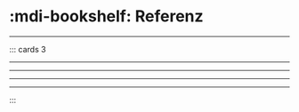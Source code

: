 # :mdi-bookshelf: Referenz
---

::: cards 3
<v-book name="python-ref"></v-book>
***
<v-book name="thonny"></v-book>
***
<v-book name="mu-editor"></v-book>
***
<v-book name="pgzero-ref"></v-book>
***
<v-book name="microbit-ref"></v-book>
:::
